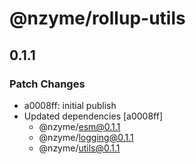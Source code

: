 # @nzyme/rollup-utils

## 0.1.1

### Patch Changes

- a0008ff: initial publish
- Updated dependencies [a0008ff]
    - @nzyme/esm@0.1.1
    - @nzyme/logging@0.1.1
    - @nzyme/utils@0.1.1
